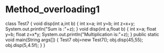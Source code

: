 # Method_overloading1
class Test7
{
   void disp(int a,int b)
  {
  int x=a;
  int y=b;
  int z=x+y;
System.out.println("Sum is :"+z);
}
   void disp(int a,float b)
{
  int x=a;
  float y=b;
  float z=x*y;
System.out.println("Multiplication is:"+z);
}
public static void main(String args[])
{
  Test7 obj=new Test7();
  obj.disp(45,55);
  obj.disp(5,4.5f);
}
}
     
